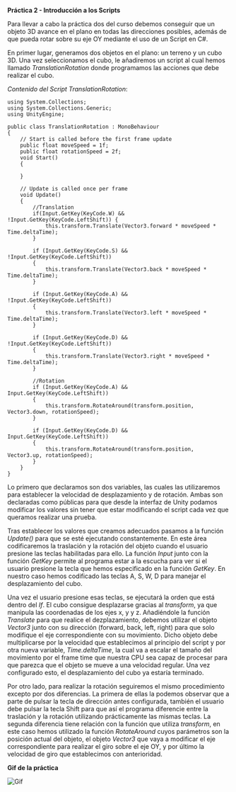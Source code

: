 **Práctica 2 - Introducción a los Scripts**

Para llevar a cabo la práctica dos del curso debemos conseguir que un objeto 3D avance en el plano en todas las direcciones posibles, además de que pueda rotar sobre su eje OY mediante el uso de un Script en C#.

En primer lugar, generamos dos objetos en el plano: un terreno y un cubo 3D. Una vez seleccionamos el cubo, le añadiremos un script al cual hemos llamado _TranslationRotation_ donde programamos las acciones que debe realizar el cubo.

_Contenido del Script TranslationRotation_:

    using System.Collections;
    using System.Collections.Generic;
    using UnityEngine;

    public class TranslationRotation : MonoBehaviour
    {
        // Start is called before the first frame update
        public float moveSpeed = 1f;
        public float rotationSpeed = 2f;
        void Start()
        {

        }

        // Update is called once per frame
        void Update()
        {
            //Translation
            if(Input.GetKey(KeyCode.W) && !Input.GetKey(KeyCode.LeftShift)) {
                this.transform.Translate(Vector3.forward * moveSpeed * Time.deltaTime);
            }

            if (Input.GetKey(KeyCode.S) && !Input.GetKey(KeyCode.LeftShift))
            {
                this.transform.Translate(Vector3.back * moveSpeed * Time.deltaTime);
            }

            if (Input.GetKey(KeyCode.A) && !Input.GetKey(KeyCode.LeftShift))
            {
                this.transform.Translate(Vector3.left * moveSpeed * Time.deltaTime);
            }

            if (Input.GetKey(KeyCode.D) && !Input.GetKey(KeyCode.LeftShift))
            {
                this.transform.Translate(Vector3.right * moveSpeed * Time.deltaTime);
            }

            //Rotation
            if (Input.GetKey(KeyCode.A) && Input.GetKey(KeyCode.LeftShift))
            {
                this.transform.RotateAround(transform.position, Vector3.down, rotationSpeed);
            }

            if (Input.GetKey(KeyCode.D) && Input.GetKey(KeyCode.LeftShift))
            {
                this.transform.RotateAround(transform.position, Vector3.up, rotationSpeed);
            }
        }
    }

Lo primero que declaramos son dos variables, las cuales las utilizaremos para establecer la velocidad de desplazamiento y de rotación. Ambas son declaradas como públicas para que desde la interfaz de Unity podamos modificar los valores sin tener que estar modificando el script cada vez que queramos realizar una prueba.

Tras establecer los valores que creamos adecuados pasamos a la función _Update()_ para que se esté ejecutando constantemente. En este área codificaremos la traslación y la rotación del objeto cuando el usuario presione las teclas habilitadas para ello.
La función _Input_ junto con la función _GetKey_ permite al programa estar a la escucha para ver si el usuario presione la tecla que hemos especificado en la función _GetKey_. En nuestro caso hemos codificado las teclas A, S, W, D para manejar el desplazamiento del cubo. 

Una vez el usuario presione esas teclas, se ejecutará la orden que está dentro del _If_. El cubo consigue desplazarse gracias al _transform_, ya que manipula las coordenadas de los ejes x, y y z. Añadiéndole la función _Translate_ para que realice el dezplazamiento, debemos utilizar el objeto _Vector3_ junto con su dirección (forward, back, left, right) para que solo modifique el eje correspondiente con su movimiento. Dicho objeto debe multiplicarse por la velocidad que establecimos al principio del script y por otra nueva variable, _Time.deltaTime_, la cual va a escalar el tamaño del movimiento por el frame time que nuestra CPU sea capaz de procesar para que parezca que el objeto se mueve a una velocidad regular. Una vez configurado esto, el desplazamiento del cubo ya estaría terminado.

Por otro lado, para realizar la rotación seguiremos el mismo procedimiento excepto por dos diferencias.
La primera de ellas la podemos observar que a parte de pulsar la tecla de dirección antes configurada, también el usuario debe pulsar la tecla Shift para que así el programa diferencie entre la traslación y la rotación utilizando prácticamente las mismas teclas.
La segunda diferencia tiene relación con la función que utiliza _transform_, en este caso hemos utilizado la función _RotateAround_ cuyos parámetros son la posición actual del objeto, el objeto _Vector3_ que vaya a modificar el eje correspondiente para realizar el giro sobre el eje OY, y por último la velocidad de giro que establecimos con anterioridad. 

**Gif de la práctica**

![Gif](prct02/Img/ezgif.com-video-to-gif.gif)
